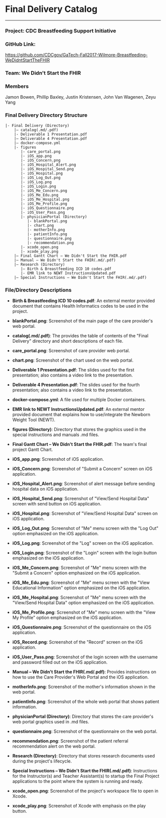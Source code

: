 # **Final Delivery Catalog**

---

### **Project**: CDC Breastfeeding Support Initiative

### **GitHub Link**:

https://github.com/CDCgov/GaTech-Fall2017-Wilmore-Breastfeeding-WeDidntStartTheFHIR

### **Team**: We Didn't Start the FHIR

### **Members**

Jamon Bowen, Phillip Baxley, Justin Kristensen, John Van Wagenen, Zeyu Yang

### Final Delivery Directory Structure

```
|- Final Delivery (Directory)
    |– catalog(.md/.pdf)
    |- Deliverable 1 Presentation.pdf
    |– Deliverable 4 Presentation.pdf
    |– docker-compose.yml
    |- figures
       |- care_portal.png
       |- iOS_app.png
       |- iOS_Concern.png
       |- iOS_Hospital_Alert.png
       |- iOS_Hospital_Send.png
       |- iOS_Hospital.png
       |- iOS_Log_Out.png
       |- iOS_Log.png
       |- iOS_Login.png
       |- iOS_Me_Concern.png
       |- iOS_Me_Edu.png
       |- iOS_Me_Hospital.png
       |- iOS_Me_Profile.png
       |- iOS_Questionnaire.png
       |- iOS_User_Pass.png
       |- physicianPortal (Directory)
          |- blankPortal.png
          |- chart.png
          |- motherInfo.png
          |- patientInfo.png
          |- questionnaire.png
          |- recommendation.png
       |- xcode_open.png
       |- xcode_play.png
    |– Final Gantt Chart – We Didn't Start the FHIR.pdf
    |– Manual – We Didn't Start the FHIR(.md/.pdf)
    |– Research (Directory)
       |– Birth & Breastfeeding ICD 10 codes.pdf
       |- EMR link to NEWT InstructionsUpdated.pdf
    |– Special Instructions – We Didn't Start the FHIR(.md/.pdf)
```
### File/Directory Descriptions

* **Birth & Breastfeeding ICD 10 codes.pdf**: An external mentor provided document that contains Health Informatics codes to be used in the project.

* **blankPortal.png**: Screenshot of the main page of the care provider's web portal.

* **catalog(.md/.pdf)**: The provides the table of contents of the "Final Delivery" directory and short descriptions of each file.

* **care_portal.png**: Screenshot of care provider web portal.

* **chart.png**: Screenshot of the chart used on the web portal.

* **Deliverable 1 Presentation.pdf**: The slides used for the first presentation; also contains a video link to the presentation.

* **Deliverable 4 Presentation.pdf**: The slides used for the fourth presentation; also contains a video link to the presentation.

* **docker-compose.yml**: A file used for multiple Docker containers.

* **EMR link to NEWT InstructionsUpdated.pdf**: An external mentor provided document that explains how to use/integrate the Newborn Weight Tool (NEWT).

* **figures (Directory)**: Directory that stores the graphics used in the special instructions and manuals .md files.

* **Final Gantt Chart – We Didn't Start the FHIR.pdf**: The team's final project Gantt Chart.

* **iOS_app.png**: Screenshot of iOS application.

* **iOS_Concern.png**: Screenshot of "Submit a Concern" screen on iOS application.

* **iOS_Hospital_Alert.png**: Screenshot of alert message before sending hospital data on iOS application.

* **iOS_Hospital_Send.png**: Screenshot of "View/Send Hospital Data" screen with send button on iOS application.

* **iOS_Hospital.png**: Screenshot of "View/Send Hospital Data" screen on iOS application.

* **iOS_Log_Out.png**: Screenshot of "Me" menu screen with the "Log Out" option emphasized on the iOS application.

* **iOS_Log.png**: Screenshot of the "Log" screen on the iOS application.

* **iOS_Login.png**: Screenshot of the "Login" screen with the login button emphasized on the iOS application.

* **iOS_Me_Concern.png**: Screenshot of "Me" menu screen with the "Submit a Concern" option emphasized on the iOS application.

* **iOS_Me_Edu.png**: Screenshot of "Me" menu screen with the "View Educational Information" option emphasized on the iOS application.

* **iOS_Me_Hospital.png**: Screenshot of "Me" menu screen with the "View/Send Hospital Data" option emphasized on the iOS application.

* **iOS_Me_Profile.png**: Screenshot of "Me" menu screen with the "View My Profile" option emphasized on the iOS application.

* **iOS_Questionnaire.png**: Screenshot of the questionnaire on the iOS application.

* **iOS_Record.png**: Screenshot of the "Record" screen on the iOS application.

* **iOS_User_Pass.png**: Screenshot of the login screen with the username and password filled out on the iOS application.

* **Manual – We Didn't Start the FHIR(.md/.pdf)**: Provides instructions on how to use the Care Provider's Web Portal and the iOS application.

* **motherInfo.png**: Screenshot of the mother's information shown in the web portal.

* **patientInfo.png**: Screenshot of the whole web portal that shows patient information.

* **physicianPortal (Directory)**: Directory that stores the care provider's web portal graphics used in .md files.

* **questionnaire.png**: Screenshot of the questionnaire on the web portal.

* **recommendation.png**: Screenshot of the patient referral recommendation alert on the web portal.

* **Research (Directory)**: Directory that stores research documents used during the project's lifecycle.

* **Special Instructions – We Didn't Start the FHIR(.md/.pdf)**: Instructions for the Instructor(s) and Teacher Assistant(s) to startup the Final Project applications to the point where the system is running and ready.

* **xcode_open.png**: Screenshot of the project's workspace file to open in Xcode.

* **xcode_play.png**: Screenshot of Xcode with emphasis on the play button.

